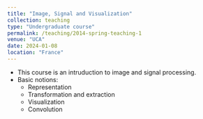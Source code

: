 ```yaml
---
title: "Image, Signal and Visualization"
collection: teaching
type: "Undergraduate course"
permalink: /teaching/2014-spring-teaching-1
venue: "UCA"
date: 2024-01-08
location: "France"
---
```


- This course is an intruduction to image and signal processing.
- Basic notions:
    * Representation
    * Transformation and extraction 
    * Visualization
    * Convolution 


